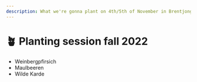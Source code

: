 ```yaml
---
description: What we're gonna plant on 4th/5th of November in Brentjong
---
```


# 🪴 Planting session fall 2022

* Weinbergpfirsich
* Maulbeeren
* Wilde Karde



